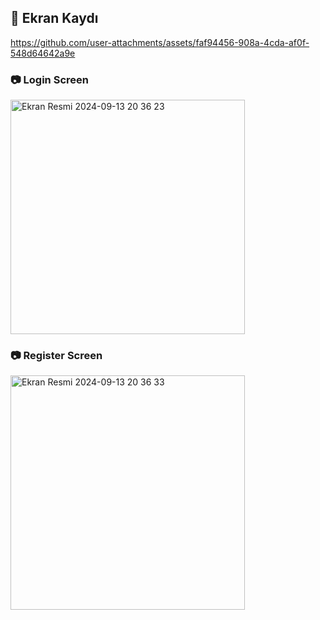 ## :movie_camera: Ekran Kaydı


https://github.com/user-attachments/assets/faf94456-908a-4cda-af0f-548d64642a9e



### :camera: Login Screen
<img width="375" alt="Ekran Resmi 2024-09-13 20 36 23" src="https://github.com/user-attachments/assets/2302931b-ce31-43df-a726-f5af19e1532c">


### :camera: Register Screen
<img width="375" alt="Ekran Resmi 2024-09-13 20 36 33" src="https://github.com/user-attachments/assets/c49835a7-7d49-497f-b3c3-63e0301be532">
